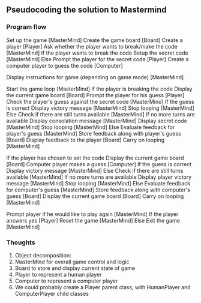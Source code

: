 ## Pseudocoding the solution to Mastermind

### Program flow
Set up the game [MasterMind]
  Create the game board [Board]
  Create a player [Player]
  Ask whether the player wants to break/make the code [MasterMind]
  If the player wants to break the code
    Setup the secret code [MasterMind]
  Else
    Prompt the player for the secret code [Player]
    Create a computer player to guess the code [Computer]

Display instructions for game (depending on game mode) [MasterMind]

Start the game loop [MasterMind]
  If the player is breaking the code
    Display the current game board [Board]
    Prompt the player for his guess [Player]
    Check the player's guess against the secret code [MasterMind]
    If the guess is correct
      Display victory message [MasterMind]
      Stop looping [MasterMind]
    Else
      Check if there are still turns available [MasterMind]
      If no more turns are available
        Display consolation message [MasterMind]
        Display secret code [MasterMind]
        Stop looping [MasterMind]
      Else
        Evaluate feedback for player's guess [MasterMind]
        Store feedback along with player's guess [Board]
        Display feedback to the player [Board]
        Carry on looping [MasterMind]
  
  If the player has chosen to set the code
    Display the current game board [Board]
    Computer player makes a guess [Computer]
      If the guess is correct
        Display victory message [MasterMind]
      Else
        Check if there are still turns available [MasterMind]
        If no more turns are available
          Display player victory message [MasterMind]
          Stop looping [MasterMind]
        Else
          Evaluate feedback for computer's guess [MasterMind]
          Store feedback along with computer's guess [Board]
          Display the current game board [Board]
          Carry on looping [MasterMind]

Prompt player if he would like to play again [MasterMind]
  If the player answers yes [Player]
    Reset the game [MasterMind]
  Else
    Exit the game [MasterMind]

### Thoughts      
1. Object decomposition:
  1. MasterMind for overall game control and logic
  2. Board to store and display current state of game
  3. Player to represent a human player
  4. Computer to represent a computer player
2. We could probably create a Player parent class, with HumanPlayer and ComputerPlayer child classes